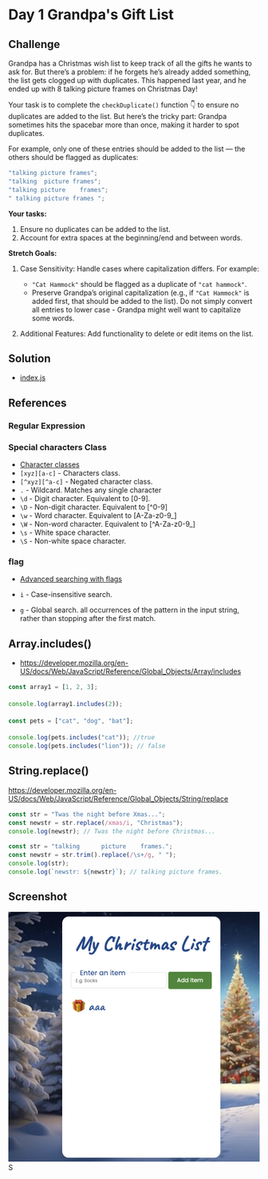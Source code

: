 # Day 1 Grandpa's Gift List

## Challenge

Grandpa has a Christmas wish list to keep track of all the gifts he wants to ask for. But there’s a problem: if he forgets he’s already added something, the list gets clogged up with duplicates. This happened last year, and he ended up with 8 talking picture frames on Christmas Day!

Your task is to complete the `checkDuplicate()` function 👇 to ensure no duplicates are added to the list. But here’s the tricky part: Grandpa sometimes hits the spacebar more than once, making it harder to spot duplicates.

For example, only one of these entries should be added to the list — the others should be flagged as duplicates:

```js
"talking picture frames";
"talking  picture frames";
"talking picture    frames";
" talking picture frames ";
```

**Your tasks:**

1. Ensure no duplicates can be added to the list.
2. Account for extra spaces at the beginning/end and between words.

**Stretch Goals:**

1. Case Sensitivity: Handle cases where capitalization differs. For example:

   - `"Cat Hammock"` should be flagged as a duplicate of `"cat hammock"`.
   - Preserve Grandpa’s original capitalization (e.g., if `"Cat Hammock"` is added first, that should be added to the list). Do not simply convert all entries to lower case - Grandpa might well want to capitalize some words.

2. Additional Features: Add functionality to delete or edit items on the list.

## Solution

- [index.js](./index.js)

## References

### Regular Expression

### Special characters Class

- [Character classes](https://developer.mozilla.org/en-US/docs/Web/JavaScript/Guide/Regular_expressions/Character_classes)
- `[xyz][a-c]` - Characters class.
- `[^xyz][^a-c]` - Negated character class.
- `.` - Wildcard. Matches any single character
- `\d` - Digit character. Equivalent to [0-9].
- `\D` - Non-digit character. Equivalent to [^0-9]
- `\w` - Word character. Equivalent to [A-Za-z0-9_]
- `\W` - Non-word character. Equivalent to [^A-Za-z0-9_]
- `\s` - White space character.
- `\S` - Non-white space character.

### flag

- [Advanced searching with flags](https://developer.mozilla.org/en-US/docs/Web/JavaScript/Guide/Regular_expressions#advanced_searching_with_flags)

- `i` - Case-insensitive search.
- `g` - Global search. all occurrences of the pattern in the input string, rather than stopping after the first match.

## Array.includes()

- https://developer.mozilla.org/en-US/docs/Web/JavaScript/Reference/Global_Objects/Array/includes

```js
const array1 = [1, 2, 3];

console.log(array1.includes(2));

const pets = ["cat", "dog", "bat"];

console.log(pets.includes("cat")); //true
console.log(pets.includes("lion")); // false
```

## String.replace()

https://developer.mozilla.org/en-US/docs/Web/JavaScript/Reference/Global_Objects/String/replace

```js
const str = "Twas the night before Xmas...";
const newstr = str.replace(/xmas/i, "Christmas");
console.log(newstr); // Twas the night before Christmas...
```

```js
const str = "talking      picture    frames.";
const newstr = str.trim().replace(/\s+/g, " ");
console.log(str);
console.log(`newstr: ${newstr}`); // talking picture frames.
```

## Screenshot

![](./screenshot.png)S
